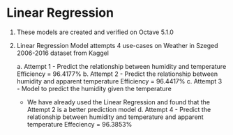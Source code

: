 # Linear Regression

1. These models are created and verified on Octave 5.1.0
2. Linear Regression Model attempts 4 use-cases on Weather in Szeged 2006-2016 dataset from Kaggel

   a. Attempt 1 - Predict the relationship between humidity and temperature 
      Efficiency = 96.4177% 
   b. Attempt 2 - Predict the relationship between humidity and apparent temperature 
      Efficiency = 96.4417% 
   c. Attempt 3 - Model to predict the humidity given the temperature 
      - We have already used the Linear Regression and found that the Attempt 2 is a better prediction model 
   d. Attempt 4 - Predict the relationship between humidity and temperature and apparent temperature 
      Effeciency = 96.3853% 

